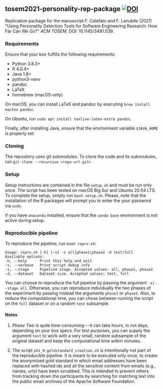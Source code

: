 ## tosem2021-personality-rep-package [![DOI](https://zenodo.org/badge/DOI/10.5281/zenodo.4720988.svg)](https://doi.org/10.5281/zenodo.4720988)
Replication package for the manuscript F. Calefato and F. Lanubile (2021) "Using Personality Detection Tools for Software Engineering Research: How Far Can
We Go?" *ACM TOSEM*, DOI: 10.1145/3491.039.

### Requirements
Ensure that your box fulfills the following requirements:
* Python 3.8.3+
* R 4.0.4+
* Java 1.8+
* python3-venv
* pandoc
* LaTeX
* homebrew (macOS-only)

On macOS, you can install LaTeX and pandoc by executing `brew install mactex pandoc`.

On Ubuntu, run `sudo apt install texlive-latex-extra pandoc`.

Finally, after installing Java, ensure that the environment variable `$JAVA_HOME` is properly set.

### Cloning
The repository uses git submodules. To clone the code and its submodules, run `git clone --recursive <repo-url.git>`

### Setup
Setup instructions are contained in the file `setup.sh` and must be run only once. The script has been tested on macOS Big Sur and Ubuntu 20.04 LTS.
To complete the setup, simply run `bash setup.sh`. Please, note that the installation of the R packages will prompt you to enter the your password via `sudo`. 

If you have `anaconda` installed, ensure that the `conda base` environment is not active during setup.

### Reproducible pipeline

To reproduce the pipeline, run `bash repro.sh`:
```text
Usage: repro.sh [-h] [-v] -s all|phase1|phase2 -d test|full
Available options:
-h, --help      Print this help and exit
-v, --verbose   Print script debug info
-s, --stage     Pipeline stage. Accepted values: all, phase1, phase2
-d, --dataset   Dataset size. Accepted values: test, full
```

You can choose to reproduce the full pipeline by passing the argument `-s|--stage all`.
Otherwise, you can reproduce individually the two phases of the experiment by passing instead
the arguments `phase1` or `phase2`. Also, to reduce the computational time, you can chose between running the script
on the `full` dataset or on a random `test` subsample.

#### Notes

1. *Phase Two* is quite time-consuming---it can take hours, in not days, depending on your box specs. For test 
   purposes, you can supply the argument `test` to work with a very small, random subsample of the original dataset and 
   keep the computational time within minutes.

2. The script `ph1_0-goldstandard_creation.sh` is intentionally not part of the reproducible pipeline. It is meant to be
   executed only once, to create the anonymized gold standard in which email addresses have been replaced
   with hashed ids and all the sensitive content from emails (e.g., names, urls) have been scrubbed. This is intended to prevent others 
   from tracking down the participants by searching for matching text into the public email archives of the Apache Software Foundation.
